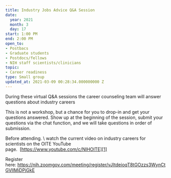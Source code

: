 ```yaml
---
title: Industry Jobs Advice Q&A Session
date:
  year: 2021
  month: 3
  day: 17
start: 1:00 PM
end: 2:00 PM
open_to:
- Postbacs
- Graduate students
- Postdocs/fellows
- NIH staff scientists/clinicians
topic:
- Career readiness
type: Small group
updated_at: 2021-03-09 00:28:34.000000000 Z
---
```

During these virtual Q&amp;A sessions the career counseling team will
answer questions about industry careers

This is not a workshop, but a chance for you to drop-in and get your
questions answered. Show up at the beginning of the session, submit your
questions via the chat function, and we will take questions in order of
submission.

Before attending. \\ watch the current video on industry careers for
scientists on the OITE YouTube
page.  [https://www.youtube.com/c/NIHOITE][1]

Register
here: https://nih.zoomgov.com/meeting/register/vJItdeioqT8tGOzzs3WynCtGVllMiDPjGkE

 



[1]: https://www.youtube.com/c/NIHOITE
